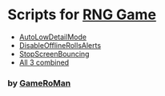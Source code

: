 # Scripts for [RNG Game](https://www.wildwest.gg/g/k4fDoSDdulAm)

* [AutoLowDetailMode](https://github.com/GameRoMan/wildwest/tree/main/rng_game/AutoLowDetailMode)
* [DisableOfflineRollsAlerts](https://github.com/GameRoMan/wildwest/tree/main/rng_game/DisableOfflineRollsAlerts)
* [StopScreenBouncing](https://github.com/GameRoMan/wildwest/tree/main/rng_game/StopScreenBouncing)
* [All 3 combined](https://github.com/GameRoMan/wildwest/tree/main/rng_game/mod)

### by [GameRoMan](https://github.com/GameRoMan)
